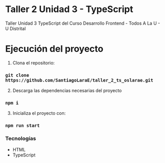 # Taller 2 Unidad 3 - TypeScript
Taller Unidad 3 TypeScript del Curso Desarrollo Frontend - Todos A La U - U Distrital

# Ejecución del proyecto

1. Clona el repositorio:

### `git clone https://github.com/SantiagoLaraE/taller_2_ts_oslarae.git`

2. Descarga las dependencias necesarias del proyecto

### `npm i`

3. Inicializa el proyecto con:

### `npm run start`

### Tecnologías

- HTML
- TypeScript
